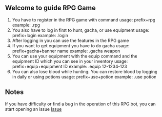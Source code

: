 ## Welcome to guide RPG Game

1. You have to register in the RPG game with command
usage: prefix+rpg
example: .rpg
2. You also have to log in first to hunt, gacha, or use equipment
usage: prefix+login
example: .login
3. After logging in you can use the features in the RPG game
4. If you want to get equipment you have to do gacha
usage: prefix+gacha+banner name
example: .gacha weapon
5. You can use your equipment with the equip command and the equipment ID which you can see in your inventory
usage: prefix+equip+equipment ID
example: .equip 12-1234-123
6. You can also lose blood while hunting. You can restore blood by logging in daily or using potions
usage: prefix+use+potion
example: .use potion

## Notes

If you have difficulty or find a bug in the operation of this RPG bot, you can start opening an issue
[Issue](https://github.com/udeannn/RPG-Bot/issues)
